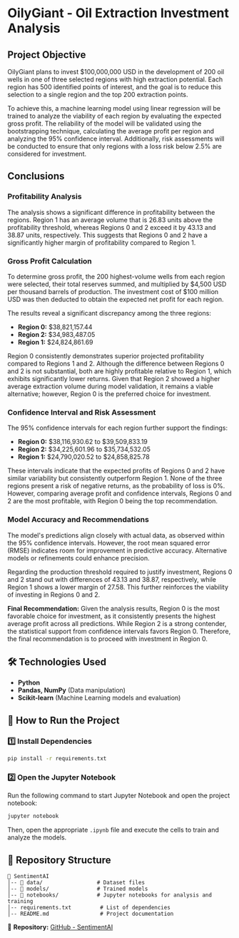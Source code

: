 # OilyGiant - Oil Extraction Investment Analysis

## Project Objective
OilyGiant plans to invest $100,000,000 USD in the development of 200 oil wells in one of three selected regions with high extraction potential. Each region has 500 identified points of interest, and the goal is to reduce this selection to a single region and the top 200 extraction points.

To achieve this, a machine learning model using linear regression will be trained to analyze the viability of each region by evaluating the expected gross profit. The reliability of the model will be validated using the bootstrapping technique, calculating the average profit per region and analyzing the 95% confidence interval. Additionally, risk assessments will be conducted to ensure that only regions with a loss risk below 2.5% are considered for investment.

## Conclusions

### **Profitability Analysis**
The analysis shows a significant difference in profitability between the regions. Region 1 has an average volume that is 26.83 units above the profitability threshold, whereas Regions 0 and 2 exceed it by 43.13 and 38.87 units, respectively. This suggests that Regions 0 and 2 have a significantly higher margin of profitability compared to Region 1.

### **Gross Profit Calculation**
To determine gross profit, the 200 highest-volume wells from each region were selected, their total reserves summed, and multiplied by $4,500 USD per thousand barrels of production. The investment cost of $100 million USD was then deducted to obtain the expected net profit for each region.

The results reveal a significant discrepancy among the three regions:
- **Region 0:** $38,821,157.44
- **Region 2:** $34,983,487.05
- **Region 1:** $24,824,861.69

Region 0 consistently demonstrates superior projected profitability compared to Regions 1 and 2. Although the difference between Regions 0 and 2 is not substantial, both are highly profitable relative to Region 1, which exhibits significantly lower returns. Given that Region 2 showed a higher average extraction volume during model validation, it remains a viable alternative; however, Region 0 is the preferred choice for investment.

### **Confidence Interval and Risk Assessment**
The 95% confidence intervals for each region further support the findings:
- **Region 0:** $38,116,930.62 to $39,509,833.19
- **Region 2:** $34,225,601.96 to $35,734,532.05
- **Region 1:** $24,790,020.52 to $24,858,825.78

These intervals indicate that the expected profits of Regions 0 and 2 have similar variability but consistently outperform Region 1. None of the three regions present a risk of negative returns, as the probability of loss is 0%. However, comparing average profit and confidence intervals, Regions 0 and 2 are the most profitable, with Region 0 being the top recommendation.

### **Model Accuracy and Recommendations**
The model's predictions align closely with actual data, as observed within the 95% confidence intervals. However, the root mean squared error (RMSE) indicates room for improvement in predictive accuracy. Alternative models or refinements could enhance precision.

Regarding the production threshold required to justify investment, Regions 0 and 2 stand out with differences of 43.13 and 38.87, respectively, while Region 1 shows a lower margin of 27.58. This further reinforces the viability of investing in Regions 0 and 2.

**Final Recommendation:** Given the analysis results, Region 0 is the most favorable choice for investment, as it consistently presents the highest average profit across all predictions. While Region 2 is a strong contender, the statistical support from confidence intervals favors Region 0. Therefore, the final recommendation is to proceed with investment in Region 0.


## 🛠 Technologies Used

- **Python**
- **Pandas, NumPy** (Data manipulation)
- **Scikit-learn** (Machine Learning models and evaluation)


## 🚀 How to Run the Project
### 1️⃣ Install Dependencies
```bash
pip install -r requirements.txt
```

### 2️⃣ Open the Jupyter Notebook
Run the following command to start Jupyter Notebook and open the project notebook:
```bash
jupyter notebook
```
Then, open the appropriate `.ipynb` file and execute the cells to train and analyze the models.

## 📁 Repository Structure
```
📂 SentimentAI
│-- 📂 data/                 # Dataset files
│-- 📂 models/               # Trained models
│-- 📂 notebooks/            # Jupyter notebooks for analysis and training
│-- requirements.txt         # List of dependencies
│-- README.md                # Project documentation
```


📂 **Repository:** [GitHub - SentimentAI](https://github.com/Scarleth6o6/proyecto_pozos_petroleros)
